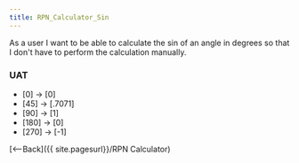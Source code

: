 ```yaml
---
title: RPN_Calculator_Sin
---
```

As a user I want to be able to calculate the sin of an angle in degrees so that I don't have to perform the calculation manually.


### UAT
* [0] <sin> -> [0]
* [45] <sin> -> [.7071]
* [90] <sin> -> [1]
* [180] <sin> -> [0]
* [270] <sin> -> [-1]

[<--Back]({{ site.pagesurl}}/RPN Calculator)
